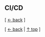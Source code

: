 ## CI/CD
[ [← back](https://github.com/cholnh/study-cs#-cicd-) ]



[ [← back](https://github.com/cholnh/study-cs#-cicd-) | [↑ top](https://github.com/cholnh/study-cs/blob/main/post/question/cicd/index.md#ci-cd) ]